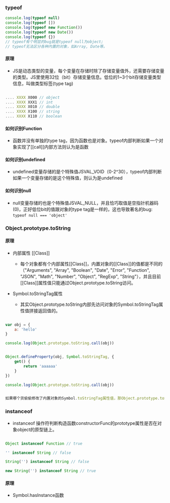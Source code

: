 ### typeof

```js
console.log(typeof null)
console.log(typeof [])
console.log(typeof new Function())
console.log(typeof new Date())
console.log(typeof {})
// typeof有个明显的bug就是typeof null为object;
// typeof无法区分各种内置的对象，如Array, Date等。

```

#### 原理

- JS是动态类型的变量，每个变量在存储时除了存储变量值外，还需要存储变量的类型。JS里使用32位（bit）存储变量信息。低位的1~3个bit存储变量类型信息，叫做类型标签(type tag)

```js

.... XXXX X000 // object
.... XXXX XXX1 // int
.... XXXX X010 // double
.... XXXX X100 // string
.... XXXX X110 // boolean

```

#### 如何识别Function

- 函数并没有单独的type tag，因为函数也是对象。typeof内部判断如果一个对象实现了[[call]]内部方法则认为是函数

#### 如何识别undefined

- undefined变量存储的是个特殊值JSVAL_VOID（0-2^30），typeof内部判断如果一个变量存储的是这个特殊值，则认为是undefined

#### 如何识别null

- null变量存储的也是个特殊值JSVAL_NULL，并且恰巧取值是空指针机器码(0)，正好低位bit的值跟对象的type tag是一样的，这也导致著名的bug: `typeof null === 'object'`


### Object.prototype.toString

#### 原理

- 内部属性 [[Class]]
    - 每个对象都有个内部属性[[Class]]，内置对象的[[Class]]的值都是不同的（"Arguments", "Array", "Boolean", "Date", "Error", "Function", "JSON", "Math", "Number", "Object", "RegExp", "String"），并且目前[[Class]]属性值只能通过Object.prototype.toString访问。

- Symbol.toStringTag属性
    - 其实Object.prototype.toString内部先访问对象的Symbol.toStringTag属性值拼接返回值的。

```js

var obj = {
    a: 'hello'
}

console.log(Object.prototype.toString.call(obj))


Object.defineProperty(obj, Symbol.toStringTag, {
    get() {
        return 'aaaaaa'
    }
})

console.log(Object.prototype.toString.call(obj))


如果哪个货偷偷修改了内置对象的Symbol.toStringTag属性值，那Object.prototype.toString也就不能正常工作了

```


### instanceof

- instanceof 操作符判断构造函数constructorFunc的prototype属性是否在对象object的原型链上。

```js

Object instanceof Function // true

'' instanceof String // false

String('') instanceof String // false

new String('') instanceof String // true

```

#### 原理

- Symbol.hasInstance函数